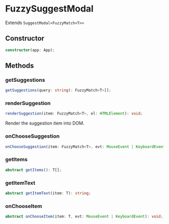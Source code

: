 # FuzzySuggestModal

Extends `SuggestModal<FuzzyMatch<T>>`

## Constructor

```ts
constructor(app: App);
```

## Methods

### getSuggestions

```ts
getSuggestions(query: string): FuzzyMatch<T>[];
```

### renderSuggestion

```ts
renderSuggestion(item: FuzzyMatch<T>, el: HTMLElement): void;
```

Render the suggestion item into DOM.

### onChooseSuggestion

```ts
onChooseSuggestion(item: FuzzyMatch<T>, evt: MouseEvent | KeyboardEvent): void;
```

### getItems

```ts
abstract getItems(): T[];
```

### getItemText

```ts
abstract getItemText(item: T): string;
```

### onChooseItem

```ts
abstract onChooseItem(item: T, evt: MouseEvent | KeyboardEvent): void;
```
